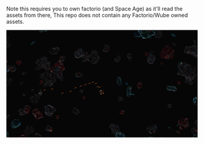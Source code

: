 Note this requires you to own factorio (and Space Age) as it'll read the assets from there, This repo does not contain any Factorio/Wube owned assets.

![Screenshot](https://github.com/Themperror/Factorioids/blob/main/factorioids.png)